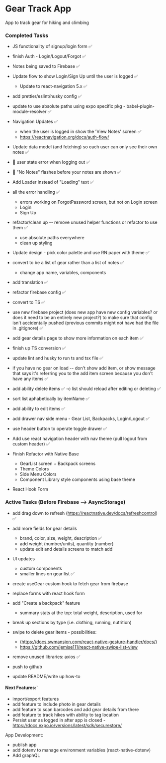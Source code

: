 # Gear Track App
App to track gear for hiking and climbing 

### Completed Tasks
- JS functionality of signup/login form ✅
- finish Auth - Login/Logout/Forgot ✅
- Notes being saved to Firebase ✅
- Update flow to show Login/Sign Up until the user is logged ✅
  - Update to react-navigation 5.x ✅
- add prettier/eslint/husky config ✅
- update to use absolute paths using expo specific pkg - babel-plugin-module-resolver ✅
- Navigation Updates ✅
  - when the user is logged in show the 'View Notes' screen ✅
  - https://reactnavigation.org/docs/auth-flow/
- Update data model (and fetching) so each user can only see their own notes ✅
- 🐞 user state error when logging out ✅
- 🐞 "No Notes" flashes before your notes are shown ✅
- Add Loader instead of "Loading" text ✅
- all the error handling ✅
  - errors working on ForgotPassword screen, but not on Login screen
  - Login
  - Sign Up
- refactor/clean up -- remove unused helper functions or refactor to use them ✅
  - use absolute paths everywhere
  - clean up styling
- Update design - pick color palette and use RN paper with theme ✅
- convert to be a list of gear rather than a list of notes ✅
  - change app name, variables, components
- add translation ✅
- refactor firebase config ✅
- convert to TS ✅
- use new firebase project (does new app have new config variables? or does it need to be an entirely new project?) to make sure that config isn't accidentally pushed (previous commits might not have had the file in .gitignore) ✅
- add gear details page to show more information on each item ✅
- finish up TS conversion ✅
- update lint and husky to run ts and tsx file ✅
- if you have no gear on load -- don't show add item, or show message that says it's referring you to the add item screen because you don't have any items ✅
- add ability delete items ✅ 
-c list should reload after editing or deleting ✅
- sort list aphabetically by itemName ✅
- add ability to edit items ✅
- add drawer nav side menu - Gear List, Backpacks, Login/Logout ✅
- use header button to operate toggle drawer ✅
- Add use react navigation header with nav theme (pull logout from custom header) ✅

- Finish Refactor with Native Base
  - GearList screen + Backpack screens
  - Theme Colors
  - Side Menu Colors
  - Component Library style components using base theme
- React Hook Form

### Active Tasks (Before Firebase --> AsyncStorage)
- add drag down to refresh (https://reactnative.dev/docs/refreshcontrol) ✅
- add more fields for gear details
  - brand, color, size, weight, description ✅
  - add weight (number/units), quantity (number)
  - update edit and details screens to match add
- UI updates
  - custom components
  - smaller lines on gear list ✅ 
- create useGear custom hook to fetch gear from firebase
- replace forms with react hook form
- add "Create a backpack" feature
  - summary stats at the top: total weight, description, used for
- break up sections by type (i.e. clothing, running, nutrition)
- swipe to delete gear items - possibilities: 
  - (https://docs.swmansion.com/react-native-gesture-handler/docs/)
  - https://github.com/jemise111/react-native-swipe-list-view

- remove unused libraries: axios ✅
- push to github
- update README/write up how-to

#### Next Features:`
- import/export features
- add feature to include photo in gear details
- add feature to scan barcodes and add gear details from there
- add feature to track hikes with ability to tag location
- Persist user as logged in after app is closed - https://docs.expo.io/versions/latest/sdk/securestore/

App Development:
- publish app
- add dotenv to manage environment variables (react-native-dotenv)
- Add graphQL
